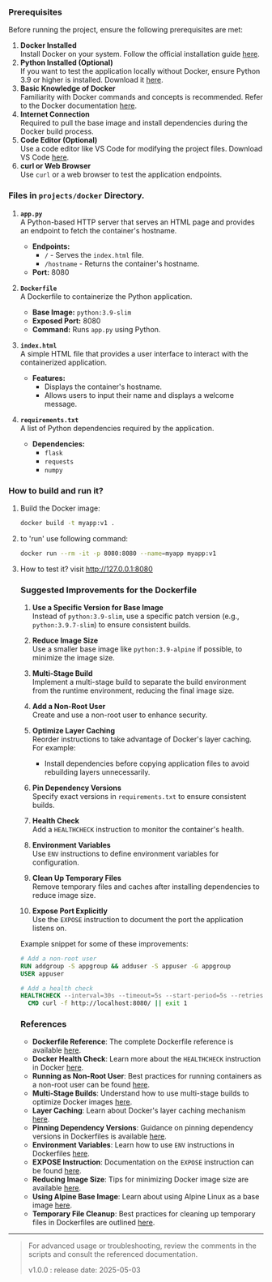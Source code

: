 ### Prerequisites
Before running the project, ensure the following prerequisites are met:
1. **Docker Installed**  
    Install Docker on your system. Follow the official installation guide [here](https://docs.docker.com/get-docker/).
2. **Python Installed (Optional)**  
    If you want to test the application locally without Docker, ensure Python 3.9 or higher is installed. Download it [here](https://www.python.org/downloads/).
3. **Basic Knowledge of Docker**  
    Familiarity with Docker commands and concepts is recommended. Refer to the Docker documentation [here](https://docs.docker.com/get-started/).
4. **Internet Connection**  
    Required to pull the base image and install dependencies during the Docker build process.
5. **Code Editor (Optional)**  
    Use a code editor like VS Code for modifying the project files. Download VS Code [here](https://code.visualstudio.com/).
6. **curl or Web Browser**  
    Use `curl` or a web browser to test the application endpoints.

### Files in `projects/docker` Directory.

1. **`app.py`**  
   A Python-based HTTP server that serves an HTML page and provides an endpoint to fetch the container's hostname.  
   - **Endpoints:**
     - `/` - Serves the `index.html` file.
     - `/hostname` - Returns the container's hostname.
   - **Port:** 8080

2. **`Dockerfile`**  
   A Dockerfile to containerize the Python application.  
   - **Base Image:** `python:3.9-slim`
   - **Exposed Port:** 8080
   - **Command:** Runs `app.py` using Python.

3. **`index.html`**  
   A simple HTML file that provides a user interface to interact with the containerized application.  
   - **Features:**
     - Displays the container's hostname.
     - Allows users to input their name and displays a welcome message.

4. **`requirements.txt`**  
   A list of Python dependencies required by the application.  
   - **Dependencies:**
     - `flask`
     - `requests`
     - `numpy`

### How to build and run it?

1. Build the Docker image:
   ```bash
   docker build -t myapp:v1 .
2. to 'run' use following command:
    ```bash
    docker run --rm -it -p 8080:8080 --name=myapp myapp:v1
3. How to test it?
    visit http://127.0.0.1:8080

    ### Suggested Improvements for the Dockerfile

    1. **Use a Specific Version for Base Image**  
        Instead of `python:3.9-slim`, use a specific patch version (e.g., `python:3.9.7-slim`) to ensure consistent builds.

    2. **Reduce Image Size**  
        Use a smaller base image like `python:3.9-alpine` if possible, to minimize the image size.

    3. **Multi-Stage Build**  
        Implement a multi-stage build to separate the build environment from the runtime environment, reducing the final image size.

    4. **Add a Non-Root User**  
        Create and use a non-root user to enhance security.

    5. **Optimize Layer Caching**  
        Reorder instructions to take advantage of Docker's layer caching. For example:
        - Install dependencies before copying application files to avoid rebuilding layers unnecessarily.

    6. **Pin Dependency Versions**  
        Specify exact versions in `requirements.txt` to ensure consistent builds.

    7. **Health Check**  
        Add a `HEALTHCHECK` instruction to monitor the container's health.

    8. **Environment Variables**  
        Use `ENV` instructions to define environment variables for configuration.

    9. **Clean Up Temporary Files**  
        Remove temporary files and caches after installing dependencies to reduce image size.

    10. **Expose Port Explicitly**  
         Use the `EXPOSE` instruction to document the port the application listens on.

    Example snippet for some of these improvements:
    ```dockerfile
    # Add a non-root user
    RUN addgroup -S appgroup && adduser -S appuser -G appgroup
    USER appuser

    # Add a health check
    HEALTHCHECK --interval=30s --timeout=5s --start-period=5s --retries=3 \
      CMD curl -f http://localhost:8080/ || exit 1
    ```

    ### References
    - **Dockerfile Reference**: The complete Dockerfile reference is available [here](https://docs.docker.com/engine/reference/builder/).
    - **Docker Health Check**: Learn more about the `HEALTHCHECK` instruction in Docker [here](https://docs.docker.com/engine/reference/builder/#healthcheck).
    - **Running as Non-Root User**: Best practices for running containers as a non-root user can be found [here](https://docs.docker.com/develop/develop-images/dockerfile_best-practices/#user).
    - **Multi-Stage Builds**: Understand how to use multi-stage builds to optimize Docker images [here](https://docs.docker.com/develop/develop-images/multistage-build/).
    - **Layer Caching**: Learn about Docker's layer caching mechanism [here](https://docs.docker.com/develop/develop-images/dockerfile_best-practices/#leverage-build-cache).
    - **Pinning Dependency Versions**: Guidance on pinning dependency versions in Dockerfiles is available [here](https://docs.docker.com/develop/develop-images/dockerfile_best-practices/#version-pinning).
    - **Environment Variables**: Learn how to use `ENV` instructions in Dockerfiles [here](https://docs.docker.com/engine/reference/builder/#env).
    - **EXPOSE Instruction**: Documentation on the `EXPOSE` instruction can be found [here](https://docs.docker.com/engine/reference/builder/#expose).
    - **Reducing Image Size**: Tips for minimizing Docker image size are available [here](https://docs.docker.com/develop/develop-images/dockerfile_best-practices/#minimize-the-number-of-layers).
    - **Using Alpine Base Image**: Learn about using Alpine Linux as a base image [here](https://hub.docker.com/_/alpine).
    - **Temporary File Cleanup**: Best practices for cleaning up temporary files in Dockerfiles are outlined [here](https://docs.docker.com/develop/develop-images/dockerfile_best-practices/#clean-up-temporary-files).

---
> For advanced usage or troubleshooting, review the comments in the scripts and consult the referenced documentation.
>
> v1.0.0 : release date: 2025-05-03